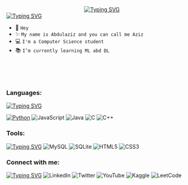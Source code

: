 

<div align="center">
  <a href="https://github.com/A-F-F-A"><img src="https://readme-typing-svg.demolab.com?font=Fira+Code&pause=1000&color=28C3B1&width=435&height=30&lines=Hi,+I'm+Abdulaziz+F.+F.+Almalki" alt="Typing SVG" />
</div>
<a href="https://git.io/typing-svg"><img src="https://readme-typing-svg.demolab.com?font=Fira+Code&duration=1&pause=500&color=28C3B1&width=990&height=15&lines=-+-+-+-------+-+-+----------+-+-+-+------+-+-+----------+-+-+-----+-+-+------------" alt="Typing SVG" /></a>

- 👋 ``Hey``
- ✨ ``My name is Abdulaziz and you can call me Aziz``
- 💻 ``I'm a Computer Science student``
- 📚 ``I’m currently learning ML abd DL``


<br/>
<br/>
<br/>
    
### Languages: 
<a href="https://git.io/typing-svg"><img src="https://readme-typing-svg.demolab.com?font=Fira+Code&duration=1&pause=500&color=28C3B1&width=990&height=15&lines=-+-+-+-------+-+-+----------+-+-+-+------+-+-+----------+-+-+-----+-+-+------------" alt="Typing SVG" /></a>
<!--<a href="https://git.io/typing-svg"><img src="https://readme-typing-svg.demolab.com?font=Fira+Code&duration=1000&pause=500&color=28C3B1&width=990&height=20&lines=-+-+-+-------+-+-+----------+-+-+-+------+-+-+----------+-+-+-----+-+-+------------" alt="Typing SVG" /></a>-->
[![Python](https://img.shields.io/badge/python-black?style=for-the-badge&logo=python)](https://github.com/A-F-F-A)
![JavaScript](https://img.shields.io/badge/javascript-black?style=for-the-badge&logo=javascript)
![Java](https://img.shields.io/badge/java-black?style=for-the-badge&logo=openjdk&logoColor=f73f3f)
![C](https://img.shields.io/badge/c-black?style=for-the-badge&logo=c)
![C++](https://img.shields.io/badge/c++-black?style=for-the-badge&logo=cplusplus&logoColor=1A33F7)

<!--
![C#](https://img.shields.io/badge/c%23-black?style=for-the-badge&logo=c-sharp&logoColor=821FF7)-->




<!--

### ML & DL: 
<a href="https://git.io/typing-svg"><img src="https://readme-typing-svg.demolab.com?font=Fira+Code&duration=1&pause=500&color=28C3B1&width=990&height=15&lines=-+-+-+-------+-+-+----------+-+-+-+------+-+-+----------+-+-+-----+-+-+------------" alt="Typing SVG" /></a>
![TensorFlow](https://img.shields.io/badge/TensorFlow-black?style=for-the-badge&logo=TensorFlow)
![Pandas](https://img.shields.io/badge/pandas-black?style=for-the-badge&logo=pandas&logoColor=blue)
![NumPy](https://img.shields.io/badge/numpy-black?style=for-the-badge&logo=numpy&logoColor=cyan)
![PyTorch](https://img.shields.io/badge/PyTorch-black?style=for-the-badge&logo=PyTorch)
![Scikit-Learn](https://img.shields.io/badge/scikit--learn-black?style=for-the-badge&logo=scikit-learn)
![SciPy](https://img.shields.io/badge/SciPy-black?style=for-the-badge&logo=scipy)

![MLFlow](https://img.shields.io/badge/mlflow-black?style=for-the-badge&logo=numpy&logoColor=blue)
<!--
[![My Skills](https://skillicons.dev/icons?i=pytorch,tensorflow)](https://skillicons.dev)
<a href="https://scikit-learn.org/" target="_blank" rel="noreferrer"> <img src="https://upload.wikimedia.org/wikipedia/commons/0/05/Scikit_learn_logo_small.svg" alt="scikit_learn" width="40" height="40"/> </a> 
<a href="https://pandas.pydata.org/" target="_blank" rel="noreferrer"> <img src="https://raw.githubusercontent.com/devicons/devicon/2ae2a900d2f041da66e950e4d48052658d850630/icons/pandas/pandas-original.svg" alt="pandas" width="40" height="40"/> </a>
### Tools: 
<a href="https://git.io/typing-svg"><img src="https://readme-typing-svg.demolab.com?font=Fira+Code&duration=1000&pause=1000&color=28C3B1&multiline=true&width=990&height=20&lines=-+-+-+-------+-+-+----------+-+-+-+------+-+-+----------+-+-+-----+-+-+------------" alt="Typing SVG" /></a>


<div align="left">
  <a href="https://www.python.org/" target="_blank"><img style="margin: 10px" src="https://profilinator.rishav.dev/skills-assets/python-original.svg" alt="Python" height="40" /></a>
  <a href="https://www.tensorflow.org/" target="_blank"><img style="margin: 10px" src="https://profilinator.rishav.dev/skills-assets/tensorflow-icon.svg" alt="TensorFlow" height="40" /></a>
  //<a href="https://pytorch.org/" target="_blank"><img style="margin: 10px" src="https://profilinator.rishav.dev/skills-assets/pytorch-icon.svg" alt="pytorch" height="40" /></a>  
  //<a href="https://flask.palletsprojects.com/" target="_blank"><img style="margin: 10px" src="https://profilinator.rishav.dev/skills-assets/flask.png" alt="Flask" height="40" /></a>  
  //<a href="https://www.djangoproject.com/" target="_blank" rel="noreferrer"> <img src="https://cdn.worldvectorlogo.com/logos/django.svg" alt="django" width="40" height="40"/> </a> 
  //<a href="https://scikit-learn.org/" target="_blank" rel="noreferrer"> <img src="https://upload.wikimedia.org/wikipedia/commons/0/05/Scikit_learn_logo_small.svg" alt="scikit_learn" width="40" height="40"/> </a> 
 // <a href="https://pandas.pydata.org/" target="_blank" rel="noreferrer"> <img src="https://raw.githubusercontent.com/devicons/devicon/2ae2a900d2f041da66e950e4d48052658d850630/icons/pandas/pandas-original.svg" alt="pandas" width="40" height="40"/> </a>
  //<a href="https://www.r-project.org/" target="_blank"><img style="margin: 10px" src="https://profilinator.rishav.dev/skills-assets/r.svg" alt="R" height="40" /></a>  
 // <a href="https://www.javascript.com/" target="_blank"><img style="margin: 10px" src="https://profilinator.rishav.dev/skills-assets/javascript-original.svg" alt="JavaScript" height="40" /></a>  
  //<a href="https://en.wikipedia.org/wiki/HTML5" target="_blank"><img style="margin: 10px" src="https://profilinator.rishav.dev/skills-assets/html5-original-wordmark.svg" alt="HTML5" height="40" /></a>  
  //<a href="https://www.w3schools.com/css/" target="_blank"><img style="margin: 10px" src="https://profilinator.rishav.dev/skills-assets/css3-original-wordmark.svg" alt="CSS3" height="40" /></a>  
  //<a href="https://www.mysql.com/" target="_blank"><img style="margin: 10px" src="https://profilinator.rishav.dev/skills-assets/mysql-original-wordmark.svg" alt="MySQL" height="40" /></a>  
  //<a href="https://docs.microsoft.com/en-us/dotnet/csharp/" target="_blank"><img style="margin: 10px" src="https://profilinator.rishav.dev/skills-assets/csharp-original.svg" alt="C#" height="40" /></a>  
  //<a href="https://dotnet.microsoft.com/download/dotnet-framework" target="_blank"><img style="margin: 10px" src="https://profilinator.rishav.dev/skills-assets/dot-net-original-wordmark.svg" alt=".NET" height="40" /></a>
  //<a href="https://azure.microsoft.com/en-in/" target="_blank"><img style="margin: 10px" src="https://profilinator.rishav.dev/skills-assets/microsoft_azure-icon.svg" alt="Azure" height="40" /></a>  
  //<a href="https://unity.com/" target="_blank"><img style="margin: 10px" src="https://profilinator.rishav.dev/skills-assets/unity.png" alt="Unity" height="40" /></a>  
  //<a href="https://www.java.com/" target="_blank"><img style="margin: 10px" src="https://profilinator.rishav.dev/skills-assets/java-original-wordmark.svg" alt="Java" height="40" /></a>  
  //<a href="https://github.com/" target="_blank"><img style="margin: 10px" src="https://profilinator.rishav.dev/skills-assets/git-scm-icon.svg" alt="Git" height="40" /></a>  
  //<a href="https://www.linux.org/" target="_blank"><img style="margin: 10px" src="https://profilinator.rishav.dev/skills-assets/linux-original.svg" alt="Linux" height="40" /></a>  
</div>-->

### Tools:
<a href="https://git.io/typing-svg"><img src="https://readme-typing-svg.demolab.com?font=Fira+Code&duration=1&pause=500&color=28C3B1&width=990&height=15&lines=-+-+-+-------+-+-+----------+-+-+-+------+-+-+----------+-+-+-----+-+-+------------" alt="Typing SVG" /></a>
![MySQL](https://img.shields.io/badge/mysql-black?style=for-the-badge&logo=mysql)
![SQLite](https://img.shields.io/badge/sqlite-black?style=for-the-badge&logo=sqlite)
![HTML5](https://img.shields.io/badge/html5-black?style=for-the-badge&logo=html5)
![CSS3](https://img.shields.io/badge/css3-black?style=for-the-badge&logo=css3)
<!--![Unity](https://img.shields.io/badge/unity-black?style=for-the-badge&logo=unity)-->
### Connect with me:
<a href="https://git.io/typing-svg"><img src="https://readme-typing-svg.demolab.com?font=Fira+Code&duration=1&pause=500&color=28C3B1&width=990&height=15&lines=-+-+-+-------+-+-+----------+-+-+-+------+-+-+----------+-+-+-----+-+-+------------" alt="Typing SVG" /></a>
![LinkedIn](https://img.shields.io/badge/linkedin-000000?style=for-the-badge&logo=linkedin)
![Twitter](https://img.shields.io/badge/Twitter-000000?style=for-the-badge&logo=Twitter)
![YouTube](https://img.shields.io/badge/YouTube-000000?style=for-the-badge&logo=YouTube&logoColor=f73f3f)
![Kaggle](https://img.shields.io/badge/Kaggle-000000?style=for-the-badge&logo=kaggle)
![LeetCode](https://img.shields.io/badge/LeetCode-000000?style=for-the-badge&logo=LeetCode)


